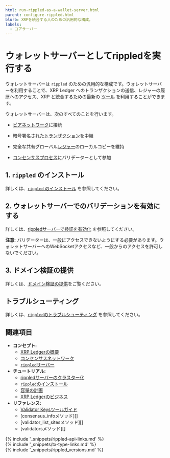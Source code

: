 ```yaml
---
html: run-rippled-as-a-wallet-server.html
parent: configure-rippled.html
blurb: XRPを統合する人のための汎用的な構成。
labels:
  - コアサーバー
---
```

# ウォレットサーバーとしてrippledを実行する

ウォレットサーバーは `rippled` のための汎用的な構成です。ウォレットサーバーを利用することで、XRP Ledger へのトランザクションの送信、レジャーの履歴へのアクセス、XRP と統合するための最新の [ツール](software-ecosystem.html) を利用することができます。


ウォレットサーバーは、次のすべてのことを行います。

- [ピアネットワーク](consensus-network.html)に接続

- 暗号署名された[トランザクション](transaction-basics.html)を中継

- 完全な共有グローバル[レジャー](ledgers.html)のローカルコピーを維持

- [コンセンサスプロセス](consensus.html)にバリデーターとして参加


## 1. `rippled` のインストール

詳しくは、[`rippled` のインストール](install-rippled.html) を参照してください。

## 2. ウォレットサーバーでのバリデーションを有効にする

詳しくは、[rippledサーバーで検証を有効化](run-rippled-as-a-validator.html#3-enable-validation-on-your-rippled-server) を参照してください。

**注意:** バリデーターは、一般にアクセスできないようにする必要があります。ウォレットサーバーへのWebSocketアクセスなど、一般からのアクセスを許可しないでください。

## 3. ドメイン検証の提供

詳しくは、[ドメイン検証の提供](run-rippled-as-a-validator.html#6-provide-domain-verification)をご覧ください。

## トラブルシューティング

詳しくは、[`rippled`のトラブルシューティング](troubleshoot-the-rippled-server.html) を参照してください。


## 関連項目

- **コンセプト:**
    - [XRP Ledgerの概要](xrp-ledger-overview.html)
    - [コンセンサスネットワーク](consensus-network.html)
    - [`rippled`サーバー](the-rippled-server.html)
- **チュートリアル:**
    - [rippledサーバーのクラスター化](cluster-rippled-servers.html)
    - [`rippled`のインストール](install-rippled.html)
    - [容量の計画](capacity-planning.html)
    - [XRP Ledgerのビジネス](xrp-ledger-businesses.html)
- **リファレンス:**
    - [Validator Keysツールガイド](https://github.com/ripple/validator-keys-tool/blob/master/doc/validator-keys-tool-guide.md)
    - [consensus_infoメソッド][]
    - [validator_list_sitesメソッド][]
    - [validatorsメソッド][]


<!--{# common link defs #}-->
{% include '_snippets/rippled-api-links.md' %}			
{% include '_snippets/tx-type-links.md' %}			
{% include '_snippets/rippled_versions.md' %}
